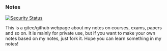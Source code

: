 ### Notes 

[![Security Status](https://www.murphysec.com/platform3/v31/badge/1675701605423144960.svg)](https://www.murphysec.com/console/report/1675701605129543680/1675701605423144960)

This is a gitee/github webpage about my notes on courses, exams, papers and so on. It is mainly for private use, but if you want to make your own notes based on my notes, just fork it. Hope you can learn something in my notes!
